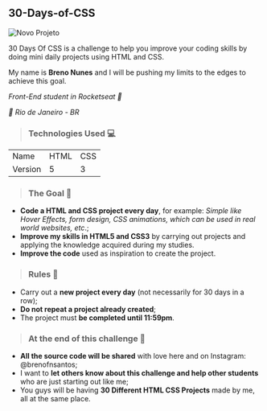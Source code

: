 ## 30-Days-of-CSS

![Novo Projeto](https://user-images.githubusercontent.com/97677792/153760534-54ec8c2c-72e8-475d-927d-b8b8b1fd8c0f.jpg)


30 Days Of CSS is a challenge to help you improve your coding skills by doing mini daily projects using HTML and CSS.

My name is **Breno Nunes** and I will be pushing my limits to the edges to achieve this goal.

_Front-End student in Rocketseat 🚀_ 

_📍 Rio de Janeiro - BR_


> ### Technologies Used 💻

<table> 
  <tr> 
  <td>Name</td>
  <td>HTML</td>
  <td>CSS</td>
  </tr>
   <tr> 
  <td>Version</td>
  <td>5</td>
  <td>3</td>
  </tr>
  
  </table>
  
 > ### The Goal 🎯 
  
  * **Code a HTML and CSS project every day**, for example: _Simple like Hover Effects, form design, CSS animations, which can be used in real world websites, etc_.;
  * **Improve my skills in HTML5 and CSS3** by carrying out projects and applying the knowledge acquired during my studies.
  * **Improve the code** used as inspiration to create the project.
  
>  ### Rules 📖
  
  * Carry out a **new project every day** (not necessarily for 30 days in a row);
  * **Do not repeat a project already created**;
  * The project must **be completed until 11:59pm**.
  
>  ### At the end of this challenge 🥇
  
  * **All the source code will be shared** with love here and on Instagram: @brenofnsantos;
  * I want to **let others know about this challenge and help other students** who are just starting out like me;
  * You guys will be having **30 Different HTML CSS Projects** made by me, all at the same place.

